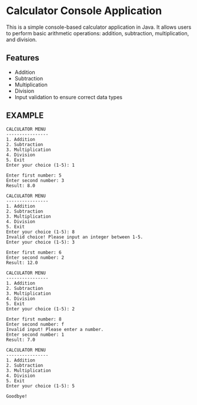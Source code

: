 # Calculator Console Application
This is a simple console-based calculator application in Java. It allows users to perform basic arithmetic operations: addition, subtraction, multiplication, and division.

## Features

- Addition
- Subtraction
- Multiplication
- Division
- Input validation to ensure correct data types

## EXAMPLE
```plaintext
CALCULATOR MENU
----------------
1. Addition
2. Subtraction
3. Multiplication
4. Division
5. Exit
Enter your choice (1-5): 1

Enter first number: 5
Enter second number: 3
Result: 8.0

CALCULATOR MENU
----------------
1. Addition
2. Subtraction
3. Multiplication
4. Division
5. Exit
Enter your choice (1-5): 8
Invalid choice! Please input an integer between 1-5.
Enter your choice (1-5): 3

Enter first number: 6
Enter second number: 2
Result: 12.0

CALCULATOR MENU
----------------
1. Addition
2. Subtraction
3. Multiplication
4. Division
5. Exit
Enter your choice (1-5): 2

Enter first number: 8
Enter second number: f
Invalid input! Please enter a number.
Enter second number: 1
Result: 7.0

CALCULATOR MENU
----------------
1. Addition
2. Subtraction
3. Multiplication
4. Division
5. Exit
Enter your choice (1-5): 5

Goodbye!
